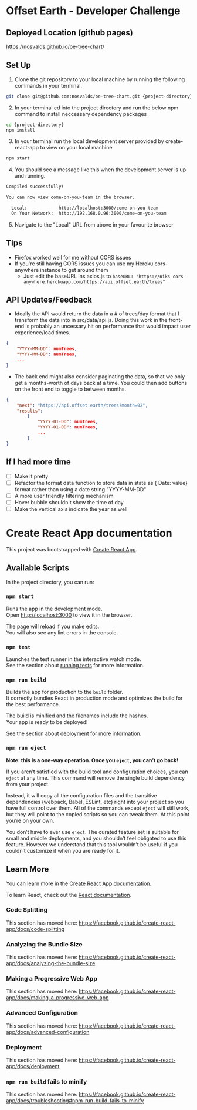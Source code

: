 # Offset Earth - Developer Challenge

## Deployed Location (github pages)
https://nosvalds.github.io/oe-tree-chart/

## Set Up
1. Clone the git repository to your local machine by running the following commands in your terminal.
```bash
git clone git@github.com:nosvalds/oe-tree-chart.git {project-directory}
```
2. In your terminal cd into the project directory and run the below npm command to install neccessary dependency packages
```bash
cd {project-directory}
npm install
```
3. In your terminal run the local development server provided by create-react-app to view on your local machine
```bash
npm start
```

4. You should see a message like this when the development server is up and running.
```bash
Compiled successfully!

You can now view come-on-you-team in the browser.

  Local:            http://localhost:3000/come-on-you-team
  On Your Network:  http://192.168.0.96:3000/come-on-you-team
```
5. Navigate to the "Local" URL from above in your favourite browser

## Tips
- Firefox worked well for me without CORS issues
- If you're still having CORS issues you can use my Heroku cors-anywhere instance to get around them
  - Just edit the baseURL ins axios.js to ```baseURL: "https://niks-cors-anywhere.herokuapp.com/https://api.offset.earth/trees"```

## API Updates/Feedback
- Ideally the API would return the data in a # of trees/day format that I transform the data into in src/data/api.js. Doing this work in the front-end is probably an uncessary hit on performance that would impact user experience/load times.

```json
{
    "YYYY-MM-DD": numTrees,
    "YYYY-MM-DD": numTrees,
    ...
}
```

- The back end might also consider paginating the data, so that we only get a months-worth of days back at a time. You could then add buttons on the front end to toggle to between months.

```json
{
    "next": "https://api.offset.earth/trees?month=02",
    "results": 
        {
            "YYYY-01-DD": numTrees,
            "YYYY-01-DD": numTrees,
            ...
        }
}
```

## If I had more time
- [ ] Make it pretty
- [ ] Refactor the format data function to store data in state as { Date: value} format rather than using a date string "YYYY-MM-DD"
- [ ] A more user friendly filtering mechanism
- [ ] Hover bubble shouldn't show the time of day
- [ ] Make the vertical axis indicate the year as well

# Create React App documentation
This project was bootstrapped with [Create React App](https://github.com/facebook/create-react-app).

## Available Scripts

In the project directory, you can run:

### `npm start`

Runs the app in the development mode.<br />
Open [http://localhost:3000](http://localhost:3000) to view it in the browser.

The page will reload if you make edits.<br />
You will also see any lint errors in the console.

### `npm test`

Launches the test runner in the interactive watch mode.<br />
See the section about [running tests](https://facebook.github.io/create-react-app/docs/running-tests) for more information.

### `npm run build`

Builds the app for production to the `build` folder.<br />
It correctly bundles React in production mode and optimizes the build for the best performance.

The build is minified and the filenames include the hashes.<br />
Your app is ready to be deployed!

See the section about [deployment](https://facebook.github.io/create-react-app/docs/deployment) for more information.

### `npm run eject`

**Note: this is a one-way operation. Once you `eject`, you can’t go back!**

If you aren’t satisfied with the build tool and configuration choices, you can `eject` at any time. This command will remove the single build dependency from your project.

Instead, it will copy all the configuration files and the transitive dependencies (webpack, Babel, ESLint, etc) right into your project so you have full control over them. All of the commands except `eject` will still work, but they will point to the copied scripts so you can tweak them. At this point you’re on your own.

You don’t have to ever use `eject`. The curated feature set is suitable for small and middle deployments, and you shouldn’t feel obligated to use this feature. However we understand that this tool wouldn’t be useful if you couldn’t customize it when you are ready for it.

## Learn More

You can learn more in the [Create React App documentation](https://facebook.github.io/create-react-app/docs/getting-started).

To learn React, check out the [React documentation](https://reactjs.org/).

### Code Splitting

This section has moved here: https://facebook.github.io/create-react-app/docs/code-splitting

### Analyzing the Bundle Size

This section has moved here: https://facebook.github.io/create-react-app/docs/analyzing-the-bundle-size

### Making a Progressive Web App

This section has moved here: https://facebook.github.io/create-react-app/docs/making-a-progressive-web-app

### Advanced Configuration

This section has moved here: https://facebook.github.io/create-react-app/docs/advanced-configuration

### Deployment

This section has moved here: https://facebook.github.io/create-react-app/docs/deployment

### `npm run build` fails to minify

This section has moved here: https://facebook.github.io/create-react-app/docs/troubleshooting#npm-run-build-fails-to-minify
